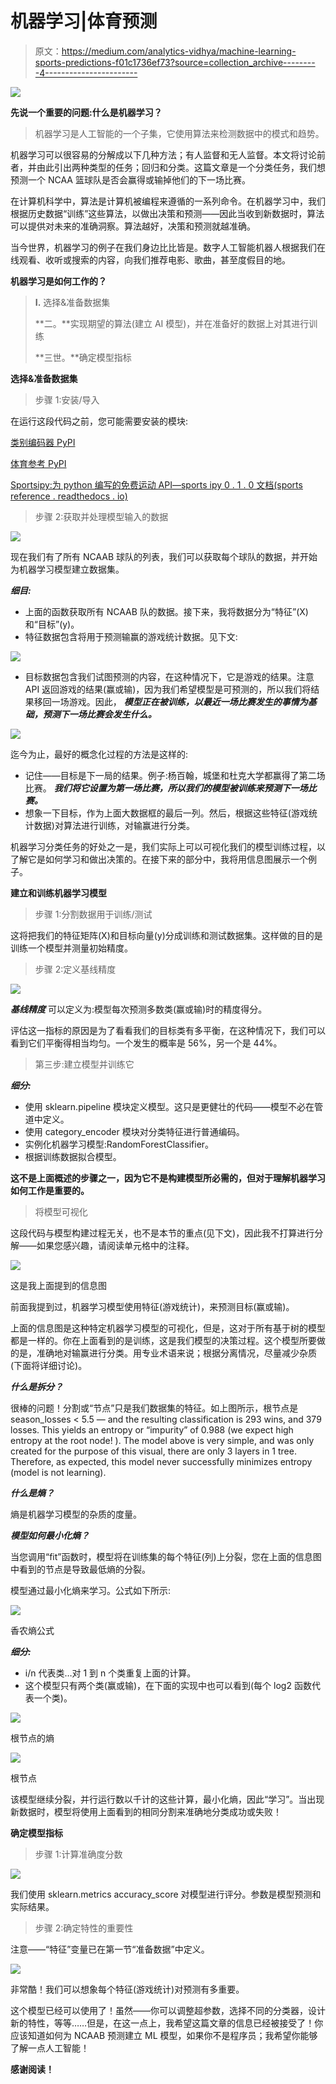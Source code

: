 # 机器学习|体育预测

> 原文：<https://medium.com/analytics-vidhya/machine-learning-sports-predictions-f01c1736ef73?source=collection_archive---------4----------------------->

![](img/1f0f486d56e2f197d610171a516e59ff.png)

**先说一个重要的问题:什么是机器学习？**

> 机器学习是人工智能的一个子集，它使用算法来检测数据中的模式和趋势。

机器学习可以很容易的分解成以下几种方法；有人监督和无人监督。本文将讨论前者，并由此引出两种类型的任务；回归和分类。这篇文章是一个分类任务，我们想预测一个 NCAA 篮球队是否会赢得或输掉他们的下一场比赛。

在计算机科学中，算法是计算机被编程来遵循的一系列命令。在机器学习中，我们根据历史数据“训练”这些算法，以做出决策和预测——因此当收到新数据时，算法可以提供对未来的准确洞察。算法越好，决策和预测就越准确。

当今世界，机器学习的例子在我们身边比比皆是。数字人工智能机器人根据我们在线观看、收听或搜索的内容，向我们推荐电影、歌曲，甚至度假目的地。

**机器学习是如何工作的？**

> **I.** 选择&准备数据集
> 
> **二。**实现期望的算法(建立 AI 模型)，并在准备好的数据上对其进行训练
> 
> **三世。**确定模型指标

**选择&准备数据集**

> 步骤 1:安装/导入

在运行这段代码之前，您可能需要安装的模块:

[类别编码器 PyPI](https://pypi.org/project/category-encoders/)

[体育参考 PyPI](https://pypi.org/project/sportsreference/)

[Sportsipy:为 python 编写的免费运动 API—sports ipy 0 . 1 . 0 文档(sports reference . readthedocs . io)](https://sportsreference.readthedocs.io/en/stable/)

> 步骤 2:获取并处理模型输入的数据

![](img/9454c4a19810113282dd804e9b234ae4.png)

现在我们有了所有 NCAAB 球队的列表，我们可以获取每个球队的数据，并开始为机器学习模型建立数据集。

***细目:***

*   上面的函数获取所有 NCAAB 队的数据。接下来，我将数据分为“特征”(X)和“目标”(y)。
*   特征数据包含将用于预测输赢的游戏统计数据。见下文:

![](img/3cdec309b90398d32a0b41ba8035177d.png)

*   目标数据包含我们试图预测的内容，在这种情况下，它是游戏的结果。注意 API 返回游戏的结果(赢或输)，因为我们希望模型是可预测的，所以我们将结果移回一场游戏。因此， ***模型正在被训练，以最近一场比赛发生的事情为基础，预测下一场比赛会发生什么。***

![](img/56ff2caf655a1c03b0e2f4a3bb26d793.png)

迄今为止，最好的概念化过程的方法是这样的:

*   记住——目标是下一局的结果。例子:杨百翰，城堡和杜克大学都赢得了第二场比赛。 ***我们将它设置为第一场比赛，所以我们的模型被训练来预测下一场比赛。***
*   想象一下目标，作为上面大数据框的最后一列。然后，根据这些特征(游戏统计数据)对算法进行训练，对输赢进行分类。

机器学习分类任务的好处之一是，我们实际上可以可视化我们的模型训练过程，以了解它是如何学习和做出决策的。在接下来的部分中，我将用信息图展示一个例子。

**建立和训练机器学习模型**

> 步骤 1:分割数据用于训练/测试

这将把我们的特征矩阵(X)和目标向量(y)分成训练和测试数据集。这样做的目的是训练一个模型并测量初始精度。

> 步骤 2:定义基线精度

![](img/a862991d8842b830752243b017c86400.png)

***基线精度*** 可以定义为:模型每次预测多数类(赢或输)时的精度得分。

评估这一指标的原因是为了看看我们的目标类有多平衡，在这种情况下，我们可以看到它们平衡得相当均匀。一个发生的概率是 56%，另一个是 44%。

> 第三步:建立模型并训练它

***细分:***

*   使用 sklearn.pipeline 模块定义模型。这只是更健壮的代码——模型不必在管道中定义。
*   使用 category_encoder 模块对分类特征进行普通编码。
*   实例化机器学习模型:RandomForestClassifier。
*   根据训练数据拟合模型。

**这不是上面概述的步骤之一，因为它不是构建模型所必需的，但对于理解机器学习如何工作是重要的。**

> 将模型可视化

这段代码与模型构建过程无关，也不是本节的重点(见下文)，因此我不打算进行分解——如果您感兴趣，请阅读单元格中的注释。

![](img/1ccd56038a0365e45ab07aad9c5af702.png)

这是我上面提到的信息图

前面我提到过，机器学习模型使用特征(游戏统计)，来预测目标(赢或输)。

上面的信息图是这种特定机器学习模型的可视化，但是，这对于所有基于树的模型都是一样的。你在上面看到的是训练，这是我们模型的决策过程。这个模型所要做的是，准确地对输赢进行分类。用专业术语来说；根据分离情况，尽量减少杂质(下面将详细讨论)。

***什么是拆分？***

很棒的问题！分割或“节点”只是我们数据集的特征。如上图所示，根节点是 season_losses < 5.5 — and the resulting classification is 293 wins, and 379 losses. This yields an entropy or “impurity” of 0.988 (we expect high entropy at the root node! ). The model above is very simple, and was only created for the purpose of this visual, there are only 3 layers in 1 tree. Therefore, as expected, this model never successfully minimizes entropy (model is not learning).

***什么是熵？***

熵是机器学习模型的杂质的度量。

***模型如何最小化熵？***

当您调用“fit”函数时，模型将在训练集的每个特征(列)上分裂，您在上面的信息图中看到的节点是导致最低熵的分裂。

模型通过最小化熵来学习。公式如下所示:

![](img/2ad9efd290b60b6e61a5b81dc186d7a4.png)

香农熵公式

***细分:***

*   i/n 代表类…对 1 到 n 个类重复上面的计算。
*   这个模型只有两个类(赢或输)，在下面的实现中也可以看到(每个 log2 函数代表一个类)。

![](img/fde0f26d5e4bad079fad0b0ae8fdf093.png)

根节点的熵

![](img/72f6c221fd7356ace939d9cfbc8d088c.png)

根节点

该模型继续分裂，并行运行数以千计的这些计算，最小化熵，因此“学习”。当出现新数据时，模型将使用上面看到的相同分割来准确地分类成功或失败！

**确定模型指标**

> 步骤 1:计算准确度分数

![](img/f7745a145fcf17d776ab6c4b1dd85b49.png)

我们使用 sklearn.metrics accuracy_score 对模型进行评分。参数是模型预测和实际结果。

> 步骤 2:确定特性的重要性

注意——“特征”变量已在第一节“准备数据”中定义。

![](img/b5deaf6f6bfa60c617ee00dc86b01a5f.png)

非常酷！我们可以想象每个特征(游戏统计)对预测有多重要。

这个模型已经可以使用了！虽然——你可以调整超参数，选择不同的分类器，设计新的特性，等等……但是，在这一点上，我希望这篇文章的信息已经被接受了！你应该知道如何为 NCAAB 预测建立 ML 模型，如果你不是程序员；我希望你能够了解一点人工智能！

**感谢阅读！**